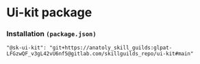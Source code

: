 # Ui-kit package

### Installation `(package.json)`
 ``` 
 "@sk-ui-kit": "git+https://anatoly_skill_guilds:glpat-LFGzwQF_v3gL42vU6nf5@gitlab.com/skillguilds_repo/ui-kit#main"
 ```
